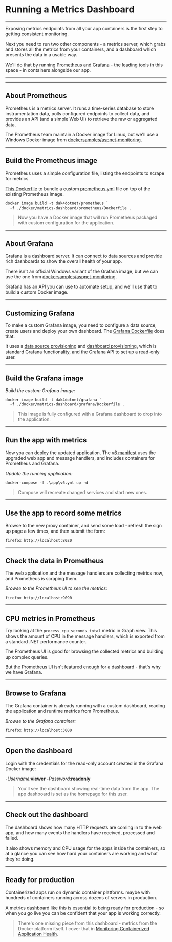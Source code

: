 # Running a Metrics Dashboard

---

Exposing metrics endpoints from all your app containers is the first step to getting consistent monitoring.

Next you need to run two other components - a metrics server, which grabs and stores all the metrics from your containers, and a dashboard which presents the data in a usable way.

We'll do that by running [Prometheus]() and [Grafana]() - the leading tools in this space - in containers alongside our app.

---

<section data-background-image="/img/metrics/Slide1.PNG">

---

## About Prometheus

Prometheus is a metrics server. It runs a time-series database to store instrumentation data, polls configured endpoints to collect data, and provides an API (and a simple Web UI) to retrieve the raw or aggregated data.

The Prometheus team maintain a Docker image for Linux, but we'll use a Windows Docker image from [dockersamples/aspnet-monitoring](https://github.com/dockersamples/aspnet-monitoring).

---

## Build the Prometheus image

Prometheus uses a simple configuration file, listing the endpoints to scrape for metrics.

[This Dockerfile](./docker/metrics-dashboard/prometheus/Dockerfile) to bundle a custom [prometheus.yml](./docker/metrics-dashboard/prometheus/prometheus.yml) file on top of the existing Prometheus image.

```
docker image build -t dak4dotnet/prometheus `
  -f ./docker/metrics-dashboard/prometheus/Dockerfile .
```

> Now you have a Docker image that will run Prometheus packaged with custom configuration for the application.

---

## About Grafana

Grafana is a dashboard server. It can connect to data sources and provide rich dashboards to show the overall health of your app.

There isn't an official Windows variant of the Grafana image, but we can use the one from [dockersamples/aspnet-monitoring](https://github.com/dockersamples/aspnet-monitoring).

Grafana has an API you can use to automate setup, and we'll use that to build a custom Docker image.

---

## Customizing Grafana

To make a custom Grafana image, you need to configure a data source, create users and deploy your own dashboard. The [Grafana Dockerfile](./docker/metrics-dashboard/grafana/Dockerfile) does that.

It uses a [data source provisioning](http://docs.grafana.org/administration/provisioning/#datasources) and [dashboard provisioning](http://docs.grafana.org/administration/provisioning/#dashboards), which is standard Grafana functionality, and the Grafana API to set up a read-only user.

---

## Build the Grafana image

_Build the custom Grafana image:_

```
docker image build -t dak4dotnet/grafana `
  -f ./docker/metrics-dashboard/grafana/Dockerfile .
```

> This image is fully configured with a Grafana dashboard to drop into the application.

---

## Run the app with metrics

Now you can deploy the updated application. The [v6 manifest](./app/v6.yml) uses the upgraded web app and message handlers, and includes containers for Prometheus and Grafana.

_Update the running application:_

```
docker-compose -f .\app\v6.yml up -d
```

> Compose will recreate changed services and start new ones.

---

## Use the app to record some metrics

Browse to the new proxy container, and send some load - refresh the sign up page a few times, and then submit the form:

```
firefox http://localhost:8020
```

---

## Check the data in Prometheus

The web application and the message handlers are collecting metrics now, and Prometheus is scraping them.

_Browse to the Prometheus UI to see the metrics:_

```
firefox http://localhost:9090
```

---

## CPU metrics in Prometheus

Try looking at the `process_cpu_seconds_total` metric in Graph view. This shows the amount of CPU in the message handlers, which is exported from a standard .NET performance counter.

The Prometheus UI is good for browsing the collected metrics and building up complex queries.

But the Prometheus UI isn't featured enough for a dashboard - that's why we have Grafana.

---

## Browse to Grafana

The Grafana container is already running with a custom dashboard, reading the application and runtime metrics from Prometheus.

_Browse to the Grafana container:_

```
firefox http://localhost:3000
```

---

## Open the dashboard

Login with the credentials for the read-only account created in the Grafana Docker image:

-_Username:_**viewer** -_Password:_**readonly**

> You'll see the dashboard showing real-time data from the app. The app dashboard is set as the homepage for this user.

---

## Check out the dashboard

The dashboard shows how many HTTP requests are coming in to the web app, and how many events the handlers have received, processed and failed.

It also shows memory and CPU usage for the apps inside the containers, so at a glance you can see how hard your containers are working and what they're doing.

---

## Ready for production

Containerized apps run on dynamic container platforms. maybe with hundreds of containers running across dozens of servers in production.

A metrics dashboard like this is essential to being ready for production - so when you go live you can be confident that your app is working correctly.

> There's one missing piece from this dashboard - metrics from the Docker platform itself. I cover that in [Monitoring Containerized Application Health](https://pluralsight.pxf.io/c/1197078/424552/7490?u=https%3A%2F%2Fwww.pluralsight.com%2Fcourses%2Fmonitoring-containerized-app-health-docker).
